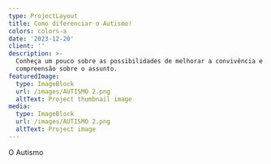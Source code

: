 ```yaml
---
type: ProjectLayout
title: Como diferenciar o Autismo!
colors: colors-a
date: '2023-12-20'
client: ''
description: >-
  Conheça um pouco sobre as possibilidades de melhorar a convivência e
  compreensão sobre o assunto.
featuredImage:
  type: ImageBlock
  url: /images/AUTISMO 2.png
  altText: Project thumbnail image
media:
  type: ImageBlock
  url: /images/AUTISMO 2.png
  altText: Project image
---
```

O Autismo
